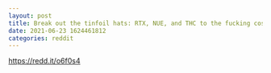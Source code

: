 ```yaml
--- 
layout: post 
title: Break out the tinfoil hats: RTX, NUE, and THC to the fucking cosmos. 
date: 2021-06-23 1624461812 
categories: reddit 
--- 
```

https://redd.it/o6f0s4